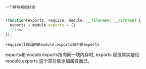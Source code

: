 
`一个模块初始状态`

```javascript

(function(exports, require, module, __filename, __dirname) {
  exports = module.exports = {}
  //todo
});

```

`require()返回的是module.exports而不是exports`

exports和module.exports指向同一块内存时, exports 赋值其实是给 module.exports 这个空对象添加属性而已。
